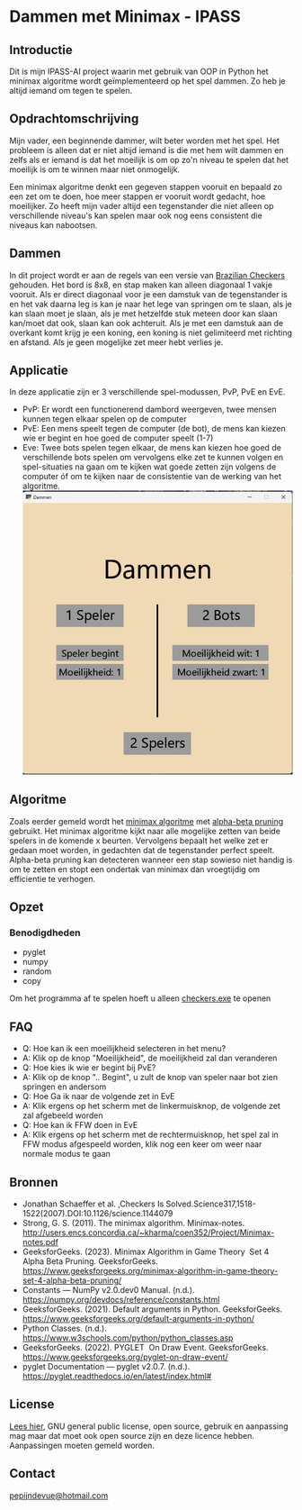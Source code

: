 # Dammen met Minimax - IPASS

## Introductie
Dit is mijn IPASS-AI project waarin met gebruik van OOP in Python het minimax algoritme wordt geïmplementeerd op het spel dammen. Zo heb je altijd iemand om tegen te spelen.

## Opdrachtomschrijving
Mijn vader, een beginnende dammer, wilt beter worden met het spel.
Het probleem is alleen dat er niet altijd iemand is die met hem wilt dammen
en zelfs als er iemand is dat het moeilijk is om op zo'n niveau te spelen dat het 
moeilijk is om te winnen maar niet onmogelijk.

Een minimax algoritme denkt een gegeven stappen vooruit en bepaald zo een zet
om te doen, hoe meer stappen er vooruit wordt gedacht, hoe moeilijker.
Zo heeft mijn vader altijd een tegenstander die niet alleen op verschillende niveau's
kan spelen maar ook nog eens consistent die niveaus kan nabootsen.

## Dammen
In dit project wordt er aan de regels van een versie van [Brazilian Checkers](https://en.wikipedia.org/wiki/Brazilian_draughts) gehouden. Het bord is 8x8, en stap maken kan alleen diagonaal 1 vakje vooruit. Als er direct diagonaal voor je een damstuk van de tegenstander is en het vak daarna leg is kan je naar het lege van springen om te slaan, als je kan slaan moet je slaan, als je met hetzelfde stuk meteen door kan slaan kan/moet dat ook, slaan kan ook achteruit. Als je met een damstuk aan de overkant komt krijg je een koning, een koning is niet gelimiteerd met richting en afstand. Als je geen mogelijke zet meer hebt verlies je.

## Applicatie
In deze applicatie zijn er 3 verschillende spel-modussen, PvP, PvE en EvE.
* PvP: Er wordt een functionerend dambord weergeven, twee mensen kunnen tegen elkaar spelen op de computer
* PvE: Een mens speelt tegen de computer (de bot), de mens kan kiezen wie er begint en hoe goed de computer speelt (1-7)
* Eve: Twee bots spelen tegen elkaar, de mens kan kiezen hoe goed de verschillende bots spelen om vervolgens elke zet te kunnen volgen en spel-situaties na gaan om te kijken wat goede zetten zijn volgens de computer óf om te kijken naar de consistentie van de werking van het algoritme.
![menu_layout](assets/menu.png)

## Algoritme
Zoals eerder gemeld wordt het [minimax algoritme](http://users.encs.concordia.ca/~kharma/coen352/Project/Minimax-notes.pdf) met [alpha-beta pruning](https://www.geeksforgeeks.org/minimax-algorithm-in-game-theory-set-4-alpha-beta-pruning/) gebruikt. Het minimax algoritme kijkt naar alle mogelijke zetten van beide spelers in de komende x beurten. Vervolgens bepaalt het welke zet er gedaan moet worden, in gedachten dat de tegenstander perfect speelt. Alpha-beta pruning kan detecteren wanneer een stap sowieso niet handig is om te zetten en stopt een ondertak van minimax dan vroegtijdig om efficientie te verhogen.

## Opzet
### Benodigdheden
* pyglet
* numpy
* random
* copy

Om het programma af te spelen hoeft u alleen [checkers.exe](checkers.exe) te openen

## FAQ
* Q: Hoe kan ik een moeilijkheid selecteren in het menu?
* A: Klik op de knop "Moeilijkheid", de moeilijkheid zal dan veranderen
* Q: Hoe kies ik wie er begint bij PvE?
* A: Klik op de knop ".. Begint", u zult de knop van speler naar bot zien springen en andersom
* Q: Hoe Ga ik naar de volgende zet in EvE
* A: Klik ergens op het scherm met de linkermuisknop, de volgende zet zal afgebeeld worden
* Q: Hoe kan ik FFW doen in EvE
* A: Klik ergens op het scherm met de rechtermuisknop, het spel zal in FFW modus afgespeeld worden, klik nog een keer om weer naar normale modus te gaan

## Bronnen
* Jonathan Schaeffer et al. ,Checkers Is Solved.Science317,1518-1522(2007).DOI:10.1126/science.1144079
* Strong, G. S. (2011). The minimax algorithm. Minimax-notes. http://users.encs.concordia.ca/~kharma/coen352/Project/Minimax-notes.pdf
* GeeksforGeeks. (2023). Minimax Algorithm in Game Theory   Set 4  Alpha Beta Pruning. GeeksforGeeks. https://www.geeksforgeeks.org/minimax-algorithm-in-game-theory-set-4-alpha-beta-pruning/
* Constants — NumPy v2.0.dev0 Manual. (n.d.). https://numpy.org/devdocs/reference/constants.html
* GeeksforGeeks. (2021). Default arguments in Python. GeeksforGeeks. https://www.geeksforgeeks.org/default-arguments-in-python/
* Python Classes. (n.d.). https://www.w3schools.com/python/python_classes.asp
* GeeksforGeeks. (2022). PYGLET   On Draw Event. GeeksforGeeks. https://www.geeksforgeeks.org/pyglet-on-draw-event/
* pyglet Documentation — pyglet v2.0.7. (n.d.). https://pyglet.readthedocs.io/en/latest/index.html#

## License
[Lees hier](LICENSE.txt), GNU general public license, open source, gebruik en aanpassing mag maar dat moet ook open source zijn en deze licence hebben. Aanpassingen moeten gemeld worden.

## Contact
pepijndevue@hotmail.com